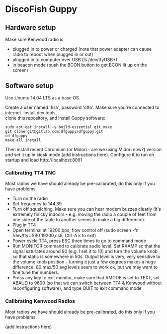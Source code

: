 # DiscoFish Guppy

## Hardware setup 

Make sure Kenwood radio is

- plugged in to power or charged (note that power adapter can cause radio to reboot when plugged in or out)
- plugged in to computer over USB (ls /dev/ttyUSB*)
- in beacon mode (push the BCON button to get BCON lit up on the screen)

## Software setup

Use Ununtu 14.04 LTS as a base OS.

Create a user named 'fish', password 'otto'. Make sure you're connected to internet. Install dev tools,  
clone this repository, and install Guppy software:

    sudo apt-get install -y build-essential git make 
    git clone git@gitlab.com:dfguppy/dfguppy.git
    cd dfguppy
    make all install

Then install recent Chromium (or Midori - are we using Midori now?) version and set it up in kiosk mode (add instructions here). 
Configure it to run on startup and load http://localhost:8091

### Calibrating TT4 TNC

Most radios we have should already be pre-calibrated, do this only if you have problems.

- Turn on the radio 
- Set frequency to 144.39 
- Turn off squelching. Make sure you can hear modem buzzes clearly (it's extremely finicky indoors - e.g. moving the radio a couple of feet from one side of the table to another seems to make a big difference). 
- Plug in TT4
- Open terminal at 19200 bps, flow control off (sudo screen -fn /dev/ttyUSB0 19200,cs8, Ctrl-A k to exit)
- Power cycle TT4, press ESC three times to go to command mode
- Run MONITOR command to calibrate audio level. Set RXAMP so that the signal saturates around 80 (e.g. I set it to 10) and turn the volume knob so that static is somewhere in 50s. Output level is very, very sensitive to the volume knob position - turning it just a few degrees makes a huge difference. 80 max/50 avg levels seem to work ok, but we may want to fine tune the numbers.
- Press any key to exit monitor, make sure that AMODE is set to TEXT, set ABAUD to 9600 (so that we can switch between TT4 & Kenwood without reconfiguring software), and type QUIT to exit command mode

### Calibrating Kenwood Radios

Most radios we have should already be pre-calibrated, do this only if you have problems.

(add instructions here)
